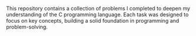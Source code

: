 This repository contains a collection of problems I completed to deepen my understanding of the C programming language. 
Each task was designed to focus on key concepts, building a solid foundation in programming and problem-solving.

